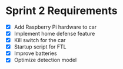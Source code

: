 # Sprint 2 Requirements

- [X] Add Raspberry Pi hardware to car
- [X] Implement home defense feature
- [X] Kill switch for the car
- [X] Startup script for FTL
- [X] Improve batteries
- [X] Optimize detection model

